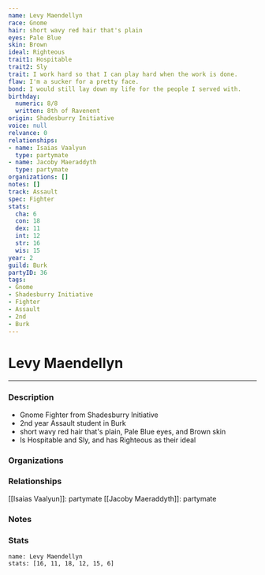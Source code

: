 ```yaml
---
name: Levy Maendellyn
race: Gnome
hair: short wavy red hair that's plain
eyes: Pale Blue
skin: Brown
ideal: Righteous
trait1: Hospitable
trait2: Sly
trait: I work hard so that I can play hard when the work is done.
flaw: I'm a sucker for a pretty face.
bond: I would still lay down my life for the people I served with.
birthday:
  numeric: 8/8
  written: 8th of Ravenent
origin: Shadesburry Initiative
voice: null
relvance: 0
relationships:
- name: Isaias Vaalyun
  type: partymate
- name: Jacoby Maeraddyth
  type: partymate
organizations: []
notes: []
track: Assault
spec: Fighter
stats:
  cha: 6
  con: 18
  dex: 11
  int: 12
  str: 16
  wis: 15
year: 2
guild: Burk
partyID: 36
tags:
- Gnome
- Shadesburry Initiative
- Fighter
- Assault
- 2nd
- Burk
---
```

# Levy Maendellyn
---
### Description
- Gnome Fighter from Shadesburry Initiative
- 2nd year Assault student in Burk
- short wavy red hair that's plain, Pale Blue eyes, and Brown skin
- Is Hospitable and Sly, and has Righteous as their ideal

### Organizations

### Relationships
[[Isaias Vaalyun]]: partymate
[[Jacoby Maeraddyth]]: partymate

### Notes

### Stats
```statblock
name: Levy Maendellyn
stats: [16, 11, 18, 12, 15, 6]
```